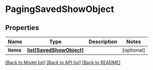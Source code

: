 # PagingSavedShowObject

## Properties
Name | Type | Description | Notes
------------ | ------------- | ------------- | -------------
**items** | [**list[SavedShowObject]**](SavedShowObject.md) |  | [optional] 

[[Back to Model list]](../README.md#documentation-for-models) [[Back to API list]](../README.md#documentation-for-api-endpoints) [[Back to README]](../README.md)

